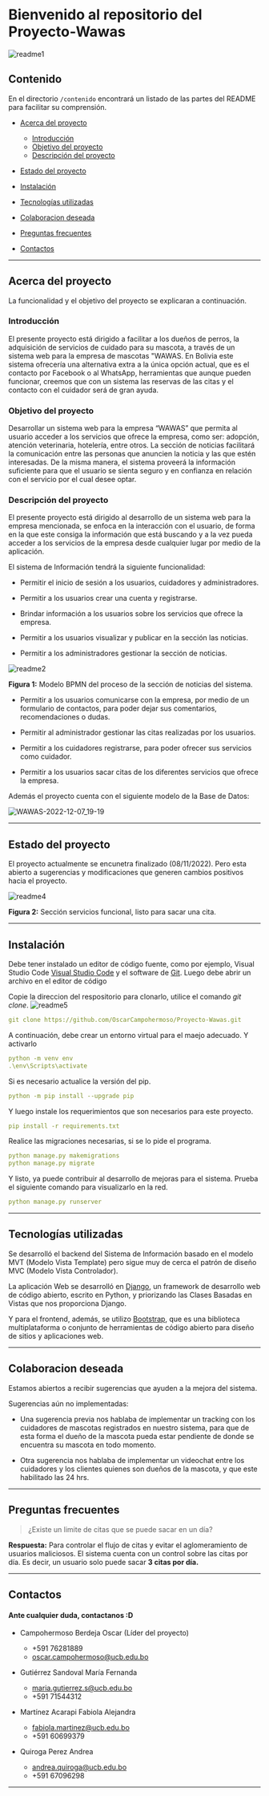 
# Bienvenido al repositorio del Proyecto-Wawas

![readme1](https://user-images.githubusercontent.com/104600297/206316683-9024e325-e342-4d64-bd8a-2a2e4b56ef23.png)


## Contenido <!-- omit in toc -->

En el directorio `/contenido` encontrará un listado de las partes del README para facilitar su comprensión.

- [Acerca del proyecto](#Acerca-del-proyecto)

  - [Introducción](#Introducción)
  - [Objetivo del proyecto](#Objetivo-del-proyecto)
  - [Descripción del proyecto](#Descripción-del-proyecto)

- [Estado del proyecto](#Estado-del-proyecto)

- [Instalación](#Instalación)

- [Tecnologías utilizadas](#Tecnologías-utilizadas)

- [Colaboracion deseada](#Colaboracion-deseada)

- [Preguntas frecuentes](#Preguntas-frecuentes)

- [Contactos](#Contactos)

------

## Acerca del proyecto

La funcionalidad y el objetivo del proyecto se explicaran a continuación.

### Introducción

El presente proyecto está dirigido a facilitar a los dueños de perros, la adquisición de servicios de cuidado para su mascota, a través de un sistema web para la empresa de mascotas "WAWAS. En Bolivia este sistema ofrecería una alternativa extra a la única opción actual, que es el contacto por Facebook o al WhatsApp, herramientas que aunque pueden funcionar, creemos que con un sistema las reservas de las citas y el contacto con el cuidador será de gran ayuda.

### Objetivo del proyecto

Desarrollar un sistema web para la empresa “WAWAS” que permita al usuario acceder a los servicios que ofrece la empresa, como ser: adopción, atención veterinaria, hotelería, entre otros. La sección de noticias facilitará la comunicación entre las personas que anuncien la noticia y las que estén interesadas. De la misma manera, el sistema proveerá la información suficiente para que el usuario se sienta seguro y en confianza en relación con el servicio por el cual desee optar.

### Descripción del proyecto

El presente proyecto está dirigido al desarrollo de un sistema web para la empresa mencionada, se enfoca en la interacción con el usuario, de forma en la que este consiga la información que está buscando y a la vez pueda acceder a los servicios de la empresa desde cualquier lugar por medio de la aplicación.

El sistema de Información tendrá la siguiente funcionalidad:
- Permitir el inicio de sesión a los usuarios, cuidadores y administradores.

- Permitir a los usuarios crear una cuenta y registrarse.

- Brindar información a los usuarios sobre los servicios que ofrece la empresa.

- Permitir a los usuarios visualizar y publicar en la sección las noticias.

- Permitir a los administradores gestionar la sección de noticias.

![readme2](https://user-images.githubusercontent.com/104600297/206316908-1a143435-a5f0-4381-b05c-19ec0c9e3aa3.jpg)

**Figura 1:** Modelo BPMN del proceso de la sección de noticias del sistema.

- Permitir a los usuarios comunicarse con la empresa, por medio de un formulario de contactos, para poder dejar sus comentarios, recomendaciones o dudas.

- Permitir al administrador gestionar las citas realizadas por los usuarios.

- Permitir a los cuidadores registrarse, para poder ofrecer sus servicios como cuidador.

- Permitir a los usuarios sacar citas de los diferentes servicios que ofrece la empresa.

Además el proyecto cuenta con el siguiente modelo de la Base de Datos:

![WAWAS-2022-12-07_19-19](https://user-images.githubusercontent.com/104600297/206318426-9d57e31e-294b-43b4-b307-7515959c4297.png)

---

## Estado del proyecto

El proyecto actualmente se encunetra finalizado (08/11/2022). Pero esta abierto a sugerencias y modificaciones que generen cambios positivos hacia el proyecto.

![readme4](https://user-images.githubusercontent.com/104600297/206317143-1a780f2d-bcbc-479e-998e-d02c7aad3b0b.jpg)

**Figura 2:** Sección servicios funcional, listo para sacar una cita.

---

## Instalación

Debe tener instalado un editor de código fuente, como por ejemplo, Visual Studio Code [Visual Studio Code](https://code.visualstudio.com/) y el software de [Git](https://git-scm.com/downloads). Luego debe abrir un archivo en el editor de código

Copie la direccion del respositorio para clonarlo, utilice el comando *git clone*. 
![readme5](https://user-images.githubusercontent.com/104600297/206317480-61669189-9ca6-4ab0-8a53-73b935682456.jpg)

```yaml
git clone https://github.com/OscarCampohermoso/Proyecto-Wawas.git
```
A continuación, debe crear un entorno virtual para el maejo adecuado. Y activarlo

```yaml
python -m venv env
.\env\Scripts\activate
```
Si es necesario actualice la versión del pip.
```yaml
python -m pip install --upgrade pip
```
Y luego instale los requerimientos que son necesarios para este proyecto.
```yaml
pip install -r requirements.txt
```
Realice las migraciones necesarias, si se lo pide el programa.
```yaml
python manage.py makemigrations
python manage.py migrate 
```
Y listo, ya puede contribuir al desarrollo de mejoras para el sistema.
Prueba el siguiente comando para visualizarlo en la red.
```yaml
python manage.py runserver
```

---

## Tecnologías utilizadas

Se desarrolló el backend del Sistema de Información basado en el modelo MVT (Modelo Vista Template) pero sigue muy de cerca el patrón de diseño MVC (Modelo Vista Controlador).

La aplicación Web se desarrolló en [Django](https://www.djangoproject.com/), un framework de desarrollo web de código abierto, escrito en Python, y priorizando las Clases Basadas en Vistas que nos proporciona Django.

Y para el frontend, además, se utilizo [Bootstrap](https://getbootstrap.com/), que es una biblioteca multiplataforma o conjunto de herramientas de código abierto para diseño de sitios y aplicaciones web.

---

## Colaboracion deseada
Estamos abiertos a recibir sugerencias que ayuden a la mejora del sistema.

Sugerencias aún no implementadas:

- Una sugerencia previa nos hablaba de implementar un tracking con los cuidadores de mascotas registrados en nuestro sistema, para que de esta forma el dueño de la mascota pueda estar pendiente de donde se encuentra su mascota en todo momento.

- Otra sugerencia nos hablaba de implementar un videochat entre los cuidadores y los clientes quienes son dueños de la mascota, y que este habilitado las 24 hrs.

---

## Preguntas frecuentes

> ¿Existe un limite de citas que se puede sacar en un día?

**Respuesta:**
Para controlar el flujo de citas y evitar el aglomeramiento de usuarios maliciosos. El sistema cuenta con un control sobre las citas por día. Es decir, un usuario solo puede sacar **3 citas por día.**

---

## Contactos
#### Ante cualquier duda, contactanos :D

- Campohermoso Berdeja Oscar (Líder del proyecto)
  - +591 76281889
  - oscar.campohermoso@ucb.edu.bo

- Gutiérrez Sandoval María Fernanda 
  - maria.gutierrez.s@ucb.edu.bo
  - +591 71544312

- Martínez Acarapi Fabiola Alejandra 
  - fabiola.martinez@ucb.edu.bo
  - +591 60699379

- Quiroga Perez Andrea 
  - andrea.quiroga@ucb.edu.bo
  - +591 67096298

---
